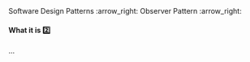 <link rel="stylesheet" href="{{baseUrl}}/css/textbook.css">

<div class="website-content">

<div id="path">Software Design Patterns :arrow_right: Observer Pattern :arrow_right:</div>

<div id="title">

#### What it is :two:

</div>

<div id="body">

...

</div>

</div>
